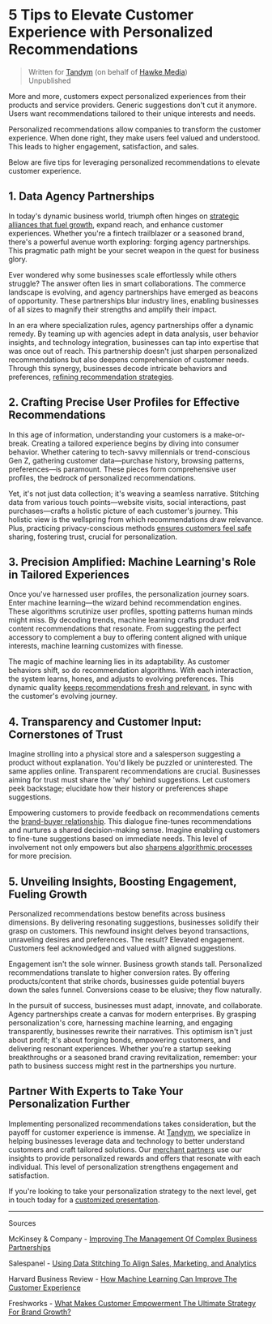 # 5 Tips to Elevate Customer Experience with Personalized Recommendations

> Written for [Tandym](https://www.bytandym.com/articles) (on behalf of [Hawke Media](https://hawkemedia.com/))
> <br> Unpublished

More and more, customers expect personalized experiences from their products and service providers. Generic suggestions don't cut it anymore. Users want recommendations tailored to their unique interests and needs.

Personalized recommendations allow companies to transform the customer experience. When done right, they make users feel valued and understood. This leads to higher engagement, satisfaction, and sales.

Below are five tips for leveraging personalized recommendations to elevate customer experience.

## 1. Data Agency Partnerships

In today's dynamic business world, triumph often hinges on [strategic alliances that fuel growth](https://www.bytandym.com/articles/partnership-marketing-and-how-it-can-benefit-your-brand), expand reach, and enhance customer experiences. Whether you're a fintech trailblazer or a seasoned brand, there's a powerful avenue worth exploring: forging agency partnerships. This pragmatic path might be your secret weapon in the quest for business glory.

Ever wondered why some businesses scale effortlessly while others struggle? The answer often lies in smart collaborations. The commerce landscape is evolving, and agency partnerships have emerged as beacons of opportunity. These partnerships blur industry lines, enabling businesses of all sizes to magnify their strengths and amplify their impact.

In an era where specialization rules, agency partnerships offer a dynamic remedy. By teaming up with agencies adept in data analysis, user behavior insights, and technology integration, businesses can tap into expertise that was once out of reach. This partnership doesn't just sharpen personalized recommendations but also deepens comprehension of customer needs. Through this synergy, businesses decode intricate behaviors and preferences, [refining recommendation strategies](https://www.mckinsey.com/capabilities/strategy-and-corporate-finance/our-insights/improving-the-management-of-complex-business-partnerships).

## 2. Crafting Precise User Profiles for Effective Recommendations

In this age of information, understanding your customers is a make-or-break. Creating a tailored experience begins by diving into consumer behavior. Whether catering to tech-savvy millennials or trend-conscious Gen Z, gathering customer data—purchase history, browsing patterns, preferences—is paramount. These pieces form comprehensive user profiles, the bedrock of personalized recommendations.

Yet, it's not just data collection; it's weaving a seamless narrative. Stitching data from various touch points—website visits, social interactions, past purchases—crafts a holistic picture of each customer's journey. This holistic view is the wellspring from which recommendations draw relevance. Plus, practicing privacy-conscious methods [ensures customers feel safe](https://salespanel.io/blog/marketing/data-stitching/) sharing, fostering trust, crucial for personalization.

## 3. Precision Amplified: Machine Learning's Role in Tailored Experiences

Once you've harnessed user profiles, the personalization journey soars. Enter machine learning—the wizard behind recommendation engines. These algorithms scrutinize user profiles, spotting patterns human minds might miss. By decoding trends, machine learning crafts product and content recommendations that resonate. From suggesting the perfect accessory to complement a buy to offering content aligned with unique interests, machine learning customizes with finesse.

The magic of machine learning lies in its adaptability. As customer behaviors shift, so do recommendation algorithms. With each interaction, the system learns, hones, and adjusts to evolving preferences. This dynamic quality [keeps recommendations fresh and relevant](https://hbr.org/2023/03/how-machine-learning-can-improve-the-customer-experience), in sync with the customer's evolving journey.

## 4. Transparency and Customer Input: Cornerstones of Trust

Imagine strolling into a physical store and a salesperson suggesting a product without explanation. You'd likely be puzzled or uninterested. The same applies online. Transparent recommendations are crucial. Businesses aiming for trust must share the 'why' behind suggestions. Let customers peek backstage; elucidate how their history or preferences shape suggestions.

Empowering customers to provide feedback on recommendations cements the [brand-buyer relationship](https://www.bytandym.com/articles/blog-how-effective-are-ecommerce-loyalty-programs). This dialogue fine-tunes recommendations and nurtures a shared decision-making sense. Imagine enabling customers to fine-tune suggestions based on immediate needs. This level of involvement not only empowers but also [sharpens algorithmic processes](https://www.freshworks.com/freshdesk/general/customer-empowerment-blog/) for more precision.

## 5. Unveiling Insights, Boosting Engagement, Fueling Growth

Personalized recommendations bestow benefits across business dimensions. By delivering resonating suggestions, businesses solidify their grasp on customers. This newfound insight delves beyond transactions, unraveling desires and preferences. The result? Elevated engagement. Customers feel acknowledged and valued with aligned suggestions.

Engagement isn't the sole winner. Business growth stands tall. Personalized recommendations translate to higher conversion rates. By offering products/content that strike chords, businesses guide potential buyers down the sales funnel. Conversions cease to be elusive; they flow naturally.

In the pursuit of success, businesses must adapt, innovate, and collaborate. Agency partnerships create a canvas for modern enterprises. By grasping personalization's core, harnessing machine learning, and engaging transparently, businesses rewrite their narratives. This optimism isn't just about profit; it's about forging bonds, empowering customers, and delivering resonant experiences. Whether you're a startup seeking breakthroughs or a seasoned brand craving revitalization, remember: your path to business success might rest in the partnerships you nurture.

## Partner With Experts to Take Your Personalization Further

Implementing personalized recommendations takes consideration, but the payoff for customer experience is immense. At [Tandym](https://www.bytandym.com/), we specialize in helping businesses leverage data and technology to better understand customers and craft tailored solutions. Our [merchant partners](https://www.bytandym.com/brands) use our insights to provide personalized rewards and offers that resonate with each individual. This level of personalization strengthens engagement and satisfaction. 

If you're looking to take your personalization strategy to the next level, get in touch today for a [customized presentation](https://www.bytandym.com/customized-presentation).

---

Sources

McKinsey & Company - [Improving The Management Of Complex Business Partnerships](https://www.mckinsey.com/capabilities/strategy-and-corporate-finance/our-insights/improving-the-management-of-complex-business-partnerships)

Salespanel - [Using Data Stitching To Align Sales, Marketing, and Analytics](https://salespanel.io/blog/marketing/data-stitching/)

Harvard Business Review - [How Machine Learning Can Improve The Customer Experience](https://hbr.org/2023/03/how-machine-learning-can-improve-the-customer-experience)

Freshworks - [What Makes Customer Empowerment The Ultimate Strategy For Brand Growth?](https://www.freshworks.com/freshdesk/general/customer-empowerment-blog/)
